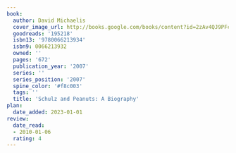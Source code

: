 ```yaml
---
book:
  author: David Michaelis
  cover_image_url: http://books.google.com/books/content?id=2zAv4QJ9PFcC&printsec=frontcover&img=1&zoom=1&edge=curl&source=gbs_api
  goodreads: '195218'
  isbn13: '9780066213934'
  isbn9: 0066213932
  owned: ''
  pages: '672'
  publication_year: '2007'
  series: ''
  series_position: '2007'
  spine_color: '#f8c003'
  tags: ''
  title: 'Schulz and Peanuts: A Biography'
plan:
  date_added: 2023-01-01
review:
  date_read:
  - 2010-01-06
  rating: 4
---
```

